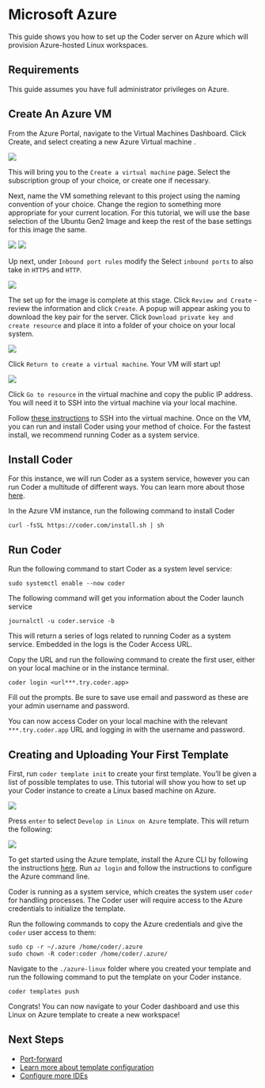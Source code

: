 # Microsoft Azure

This guide shows you how to set up the Coder server on Azure which will
provision Azure-hosted Linux workspaces.

## Requirements

This guide assumes you have full administrator privileges on Azure.

## Create An Azure VM

From the Azure Portal, navigate to the Virtual Machines Dashboard. Click Create,
and select creating a new Azure Virtual machine .

<img src="../images/platforms/azure/azure1.jpg">

This will bring you to the `Create a virtual machine` page. Select the
subscription group of your choice, or create one if necessary.

Next, name the VM something relevant to this project using the naming convention
of your choice. Change the region to something more appropriate for your current
location. For this tutorial, we will use the base selection of the Ubuntu Gen2
Image and keep the rest of the base settings for this image the same.

<img src="../images/platforms/azure/azure2.png">

<img src="../images/platforms/azure/azure3.png">

Up next, under `Inbound port rules` modify the Select `inbound ports` to also
take in `HTTPS` and `HTTP`.

<img src="../images/platforms/azure/azure4.png">

The set up for the image is complete at this stage. Click `Review and Create` -
review the information and click `Create`. A popup will appear asking you to
download the key pair for the server. Click
`Download private key and create resource` and place it into a folder of your
choice on your local system.

<img src="../images/platforms/azure/azure5.png">

Click `Return to create a virtual machine`. Your VM will start up!

<img src="../images/platforms/azure/azure6.png">

Click `Go to resource` in the virtual machine and copy the public IP address.
You will need it to SSH into the virtual machine via your local machine.

Follow
[these instructions](https://learn.microsoft.com/en-us/azure/virtual-machines/linux-vm-connect?tabs=Linux)
to SSH into the virtual machine. Once on the VM, you can run and install Coder
using your method of choice. For the fastest install, we recommend running Coder
as a system service.

## Install Coder

For this instance, we will run Coder as a system service, however you can run
Coder a multitude of different ways. You can learn more about those
[here](https://coder.com/docs/install).

In the Azure VM instance, run the following command to install Coder

```shell
curl -fsSL https://coder.com/install.sh | sh
```

## Run Coder

Run the following command to start Coder as a system level service:

```shell
sudo systemctl enable --now coder
```

The following command will get you information about the Coder launch service

```shell
journalctl -u coder.service -b
```

This will return a series of logs related to running Coder as a system service.
Embedded in the logs is the Coder Access URL.

Copy the URL and run the following command to create the first user, either on
your local machine or in the instance terminal.

```shell
coder login <url***.try.coder.app>
```

Fill out the prompts. Be sure to save use email and password as these are your
admin username and password.

You can now access Coder on your local machine with the relevant
`***.try.coder.app` URL and logging in with the username and password.

## Creating and Uploading Your First Template

First, run `coder template init` to create your first template. You’ll be given
a list of possible templates to use. This tutorial will show you how to set up
your Coder instance to create a Linux based machine on Azure.

<img src="../images/platforms/azure/azure9.png">

Press `enter` to select `Develop in Linux on Azure` template. This will return
the following:

<img src="../images/platforms/azure/azure10.png">

To get started using the Azure template, install the Azure CLI by following the
instructions
[here](https://learn.microsoft.com/en-us/cli/azure/install-azure-cli-linux?pivots=apt).
Run `az login` and follow the instructions to configure the Azure command line.

Coder is running as a system service, which creates the system user `coder` for
handling processes. The Coder user will require access to the Azure credentials
to initialize the template.

Run the following commands to copy the Azure credentials and give the `coder`
user access to them:

```shell
sudo cp -r ~/.azure /home/coder/.azure
sudo chown -R coder:coder /home/coder/.azure/
```

Navigate to the `./azure-linux` folder where you created your template and run
the following command to put the template on your Coder instance.

```shell
coder templates push
```

Congrats! You can now navigate to your Coder dashboard and use this Linux on
Azure template to create a new workspace!

## Next Steps

- [Port-forward](../networking/port-forwarding.md)
- [Learn more about template configuration](../templates/index.md)
- [Configure more IDEs](../ides/web-ides.md)
